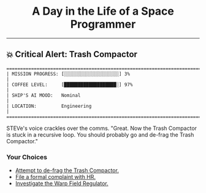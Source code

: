 <h1 align="center">A Day in the Life of a Space Programmer</h1>

---

<h2 id="node-40">💥 Critical Alert: Trash Compactor</h2>

```
========================================================================
| MISSION PROGRESS: [░░░░░░░░░░░░░░░░░░░░] 3%                                  |
| COFFEE LEVEL:     [███████████████████░] 97%                                 |
| SHIP'S AI MOOD:   Nominal                                                    |
| LOCATION:         Engineering                                                |
========================================================================
```

STEVe's voice crackles over the comms. "Great. Now the Trash Compactor is stuck in a recursive loop. You should probably go and de-frag the Trash Compactor."



### Your Choices

*   [Attempt to de-frag the Trash Compactor.](./README-0042.md)
*   [File a formal complaint with HR.](./README-0042.md)
*   [Investigate the Warp Field Regulator.](./README-0041.md)
